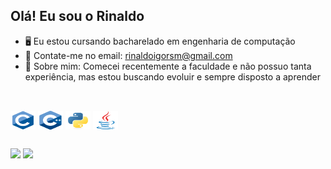 ## Olá! Eu sou o Rinaldo 

- 🖥️ Eu estou cursando bacharelado em engenharia de computação
- 📧 Contate-me no email: rinaldoigorsm@gmail.com
- 🙂 Sobre mim: Comecei recentemente a faculdade e não possuo tanta experiência, mas estou buscando evoluir e sempre disposto a aprender

## 
<div style="display: inline_block"><br>
  <img align="center" alt="Rinaldo-Csharp" height="30" width="40" src="https://raw.githubusercontent.com/devicons/devicon/master/icons/c/c-original.svg">
  <img align="center" alt="Rinaldo-Csharp" height="30" width="40" src="https://raw.githubusercontent.com/devicons/devicon/master/icons/cplusplus/cplusplus-original.svg">
  <img align="center" alt="Rinaldo-Python" height="30" width="40" src="https://raw.githubusercontent.com/devicons/devicon/master/icons/python/python-original.svg">
  <img align="center" alt="Rinaldo-CSS" height="30" width="40" src="https://raw.githubusercontent.com/devicons/devicon/master/icons/java/java-original.svg">
</div>

##
<div> 
  <a href="https://instagram.com/rafaballerini" target="_blank"><img src="https://img.shields.io/badge/-Instagram-%23E4405F?style=for-the-badge&logo=instagram&logoColor=white" target="_blank"></a>
  <a href = "mailto:rinaldoigorsm@gmail.com"><img src="https://img.shields.io/badge/Gmail-D14836?style=for-the-badge&logo=gmail&logoColor=white" target="_blank"></a>
</div>
